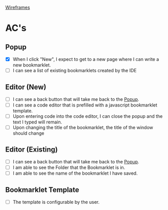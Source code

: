 [Wireframes](#)

AC's
===

## Popup
- [x] When I click "New", I expect to get to a new page where I can write a new bookmarklet.
- [ ] I can see a list of existing bookmarklets created by the IDE

## Editor (New)
- [ ] I can see a back button that will take me back to the [Popup](#popup).
- [ ] I can see a code editor that is prefilled with a javascript bookmarklet template.
- [ ] Upon entering code into the code editor, I can close the popup and the text I typed will remain.
- [ ] Upon changing the title of the bookmarklet, the title of the window should change

## Editor (Existing)
- [ ] I can see a back button that will take me back to the [Popup](#popup).
- [ ] I am able to see the Folder that the Bookmarklet is in.
- [ ] I am able to see the name of the bookmarklet I have saved.

## Bookmarklet Template
- [ ] The template is configurable by the user.
